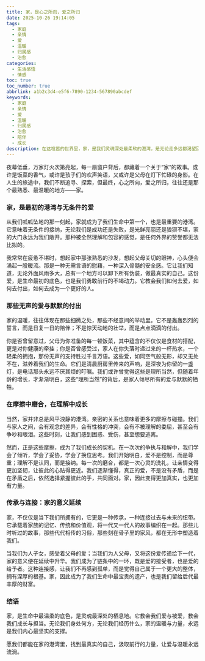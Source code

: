 ```yaml
---
title: 家，是心之所向，爱之所归
date: 2025-10-26 19:14:05
tags:
  - 家庭
  - 亲情
  - 爱
  - 温暖
  - 归属感
  - 治愈
categories:
  - 生活感悟
  - 情感
toc: true
toc_number: true
abbrlink: a1b2c3d4-e5f6-7890-1234-567890abcdef
keywords:
  - 家庭
  - 亲情
  - 爱
  - 温暖
  - 归属感
  - 治愈
  - 陪伴
  - 成长
description: 在这喧嚣的世界里，家，是我们灵魂深处最柔软的港湾，是无论走多远都渴望回归的起点。它不仅仅是钢筋水泥的居所，更是情感的纽带，是爱与被爱的源泉。今天，让我们一起走进“家”的深处，感受那份无声却又震耳欲聋的温暖与力量。
---
```


夜幕低垂，万家灯火次第亮起，每一扇窗户背后，都藏着一个关于“家”的故事。或许是饭菜的香气，或许是孩子们的欢声笑语，又或许是父母在灯下忙碌的身影。在人生的旅途中，我们不断追寻、探索，但最终，心之所向，爱之所归，往往还是那个最熟悉、最温暖的地方——家。

### 家，是最初的港湾与无条件的爱

从我们呱呱坠地的那一刻起，家就成为了我们生命中第一个，也是最重要的港湾。它意味着无条件的接纳，无论我们是成功还是失败，是光鲜亮丽还是狼狈不堪，家的大门永远为我们敞开。那种被全然理解和包容的感觉，是任何外界的赞誉都无法比拟的。

我常常在疲惫不堪时，想起家中那张熟悉的沙发，想起父母关切的眼神，心头便会涌起一股暖流。那是一种无需言语的慰藉，一种深入骨髓的安全感。它让我们知道，无论外面风雨多大，总有一个地方可以卸下所有伪装，做最真实的自己。这份爱，是生命最初的底色，也是我们勇敢前行的不竭动力。它教会我们如何去爱，如何去付出，如何去成为一个更好的人。

### 那些无声的爱与默默的付出

家的温暖，往往体现在那些细微之处，那些不经意间的举动里。它不是轰轰烈烈的誓言，而是日复一日的陪伴；不是惊天动地的壮举，而是点点滴滴的付出。

你是否曾留意过，父母为你准备的每一顿饭菜，其中蕴含的不仅仅是食材的搭配，更是对你健康的牵挂；你是否曾感受过，家人在你失落时递过来的一杯热水，一个轻柔的拥抱，那份无声的支持胜过千言万语。这些爱，如同空气般无形，却又无处不在，滋养着我们的生命。它们是清晨厨房里传来的声响，是深夜为你留的一盏灯，是电话那头永远不厌其烦的叮嘱。我们或许曾觉得这些是理所当然，但随着年龄的增长，才渐渐明白，这些“理所当然”的背后，是家人倾尽所有的爱与默默的牺牲。

### 在摩擦中磨合，在理解中成长

当然，家并非总是风平浪静的港湾。亲密的关系也意味着更多的摩擦与碰撞。我们与家人之间，会有观念的差异，会有性格的冲突，会有不被理解的委屈，甚至会有争吵和眼泪。这些时刻，让我们感到困惑、受伤，甚至想要逃离。

然而，正是这些摩擦，成为了我们成长的契机。在一次次的争执与和解中，我们学会了倾听，学会了妥协，学会了换位思考。我们开始明白，爱不是控制，而是尊重；理解不是认同，而是接纳。每一次的磨合，都是一次心灵的洗礼，让亲情变得更加坚韧，让彼此的心贴得更近。我们逐渐懂得，真正的爱，不是没有矛盾，而是在矛盾之后，依然选择紧握彼此的手，共同面对。家，因此变得更加真实，也更加有力量。

### 传承与连接：家的意义延续

家，不仅仅是当下我们所拥有的，它更是一种传承，一种连接过去与未来的纽带。它承载着家族的记忆、传统和价值观，将一代又一代人的故事编织在一起。那些儿时听过的故事，那些代代相传的习俗，那些刻在骨子里的家风，都在无形中塑造着我们。

当我们为人子女，感受着父母的爱；当我们为人父母，又将这份爱传递给下一代，家的意义便在延续中升华。我们成为了链条中的一环，既是爱的接受者，也是爱的给予者。这种连接感，让我们不再感到孤单，而是觉得自己属于一个更大的整体，拥有深厚的根基。家，因此成为了我们生命中最宝贵的遗产，也是我们留给后代最丰厚的财富。

### 结语

家，是生命中最温柔的底色，是灵魂最深处的栖息地。它教会我们爱与被爱，教会我们成长与担当。无论我们身处何方，无论我们经历什么，家的温暖与力量，永远是我们内心最坚实的支撑。

愿我们都能在家的港湾里，找到最真实的自己，汲取前行的力量，让爱与温暖永远流淌。